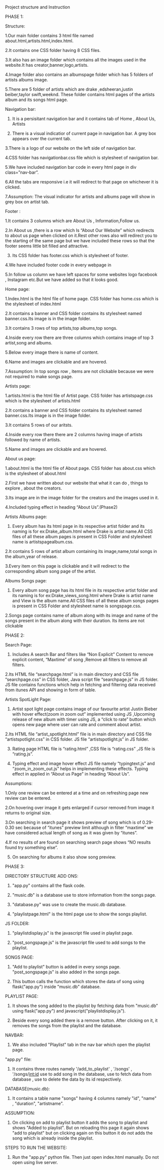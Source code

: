 Project structure and Instruction


PHASE 1:


Structure:


1.Our main folder contains 3 html file named about.html,artists.html,index.html.

2.It contains one CSS folder having 8 CSS files.

3.It also has an image folder which contains all the images used in the website.It has creator,banner,logo,artists.

4.Image folder also contains an albumspage folder which has 5 folders of artists albums image.

5.There are 5 folder of artists which are drake ,edsheeran,justin beiber,taylor swift,weeknd. These folder contains html pages of the artists album and its songs html page.


Navigation bar:


1. It is a persisitant navigation bar and it contains tab of Home , About Us, Artists

2. There is a visual indicatior of current page in navigation bar. A grey box appears over the current tab.

3.There is a logo of our website on the left side of navigation bar.

4.CSS folder has navigationbar.css file which is stylesheet of navigation bar.

5.We have included navigation bar code in every html page in div class=”nav-bar”.

6.All the tabs are responsive i.e it will redirect to that page on whichever it is clicked.

7.Assumption: The visual indicator for artists and albums page will show in grey box on artist tab.


Footer :


1.It contains 3 columns which are About Us , Information,Follow us.

2.In About us ,there is a row which Is “About Our Website” which redirects to about us page when clicked on it.Rest other rows also will redirect you to 
the starting of the  same page but we have included these rows so that the footer seems little bit filled and attractive.

3. Its CSS folder has footer.css which is stylesheet of footer.

4.We have included footer code in every webpage in <footer class=”footer”>

5.In follow us column we have left spaces for some websites logo facebook , Instagram etc.But we have added so that it looks good.


Home page:


1.Index.html is the html file of home page. CSS folder has home.css which is the stylesheet of index.html

2.It contains a banner and CSS folder contains its stylesheet named banner.css.Its image is in the image folder.

3.It contains 3 rows of top artists,top albums,top songs.

4.Inside every row there are three columns which contains image of top 3 artist,song and albums.

5.Below every image there is name of content.

6.Name and images are clickable and are hovered.

7.Assumption: In top songs row , items are not clickable because we were not required to make songs page.


Artists page:


1.artists.html is the html file of Artist page. CSS folder has artistspage.css which is the stylesheet of artists.html

2.It contains a banner and CSS folder contains its stylesheet named banner.css.Its image is in the image folder.

3.It contains 5 rows of our aritsts.

4.Inside every row there there are 2 columns having image of artists followed by name of artists.

5.Name and images are clickable and are hovered.


About us page:


1.about.html is the html file of About page. CSS folder has about.css which is the stylesheet of about.html

2.First we have written about our website that what it can do , things to explore , about the creators.

3.Its image are in the image folder for the creators and the images used in it.

4.Included typing effect in heading “About Us”.(Phase2)


Artists Albums page:


1. Every  album has its html page in its respective artist folder and its naming is for ex:Drake_album.html where Drake is artist name.All CSS files of all these album pages is present in CSS Folder and stylesheet name is artistspagealbum.css.

2.It contains 5 rows of  artist album containing its image,name,total songs in the album,year of release.

3.Every item on this page is clickable and it will redirect to the corresponding album song page of the artist.


Albums Songs page:


1. Every  album song page has its html file in its respective artist folder and its naming is for ex:Drake_views_song.html where Drake is artist name and View is the album name.All CSS files of all these album songs pages is present in CSS Folder and stylesheet name is songspage.css.

2.Songs page contains name of album along with its image and name of the songs present in the album along with their duration. Its items are not clickable



PHASE 2:


Search Page:

1. Includes A search Bar and filters like “Non Explicit” Content to remove explicit content, “Maxtime” of song ,Remove all filters to remove all filters.

2.Its HTML file “searchpage.html” is in main directory and CSS file 
“searchpage.css” in CSS folder, Java script file “searchpage.js” in JS folder. JS file contains functions which help in fetching and filtering data received from itunes API and showing in form of table.


Artists SpotLight Page:

1. Artist spot light page contains image of our favourite artist Justin Bieber with hover effect(zoom in zoom out” implemented using JS ,Upcoming release of new album with timer using JS, a “click to rate” button which opens new page where user can rate and comment about artist.

2.Its HTML file “artist_spotlight.html” file is in main directory and CSS file “artistspotlight.css” in CSS folder. JS file “artistspotlight.js” in JS folder.

3. Rating page HTML file is “rating.html” ,CSS file is “rating.css” ,JS file is “rating.js”.

4. Typing effect and image hover effect JS file namely “typingtext.js” and “zoom_in_zoom_out.js” helps in implementing these effects.
Typing effect in applied in “About us Page” in heading “About Us”.


Assumptions: 

1.Only one review can be entered at a time and on refreshing page new review can be entered.

2.On hovering over image it gets enlarged if cursor removed from image it returns to original size.

3.On searching in search page it shows preview of song which is of 0.29-0.30 sec because of “itunes” preview limit although in filter “maxtime” we have considered actual length of song as it was given by “itunes”. 

4.If no results of are found on searching search page shows “NO results found try something else”.

5. On searching for albums it also show song preview.






PHASE 3:


DIRECTORY STRUCTURE ADD ONS: 

1. "app.py" contains all the flask code.

2. "music.db" is a database use to store information from the songs page.

3. "database.py" was use to create the music.db database.

4. "playlistpage.html" is the html page use to show the songs playlist.


JS FOLDER:

1. "playlistdisplay.js" is the javascript file used in playlist page.

2. "post_songspage.js" is the javascript file used to add songs to the playlist.


SONGS PAGE:

1. "Add to playlist" button is added in every songs page. "post_songspage.js" is also added in the songs page. 

2. This button calls the function which stores the data of song using flask("app.py") inside "music.db" database.


PLAYLIST PAGE:

1. It shows the song added to the playlist by fetching data from "music.db" using flask("app.py") and javascript("playlistdisplay.js").

2. Beside every song added there is a remove button. After clicking on it, it removes the songs from the playlist and the database.

NAVBAR:

1. We also included "Playlist" tab in the nav bar which open the playlist page.


"app.py" file:

1. It contains three routes namely '/add_to_playlist' , '/songs' , '/songs/<int:id> use to add song in the database, use to fetch data from database , use to delete the data by its id respectively.


DATABASE(music.db):

1. It contains a table name "songs" having 4 columns namely "id", "name" , "duration", "artistname".


ASSUMPTION:

1. On clicking on add to playlist button it adds the song to playlist and shows "Added to playlist". But on reloading this page it again shows "add to playlist" but on clicking again on this button it do not adds the song which is already inside the playlist.


STEPS TO RUN THE WEBSITE:

1. Run the "app.py" python file. Then just open index.html manually. Do not open using live server.




